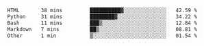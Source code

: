 <!--START_SECTION:waka-->

```txt
HTML       38 mins         ██████████▓░░░░░░░░░░░░░░   42.59 %
Python     31 mins         ████████▓░░░░░░░░░░░░░░░░   34.22 %
Bash       11 mins         ███▒░░░░░░░░░░░░░░░░░░░░░   12.84 %
Markdown   7 mins          ██▒░░░░░░░░░░░░░░░░░░░░░░   08.81 %
Other      1 min           ▒░░░░░░░░░░░░░░░░░░░░░░░░   01.54 %
```

<!--END_SECTION:waka--> 
 

